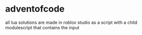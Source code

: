 # adventofcode

all lua solutions are made in roblox studio as a script with a child modulescript that contains the input

